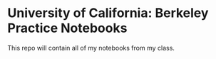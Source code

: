 # University of California: Berkeley Practice Notebooks
This repo will contain all of my notebooks from my class.
